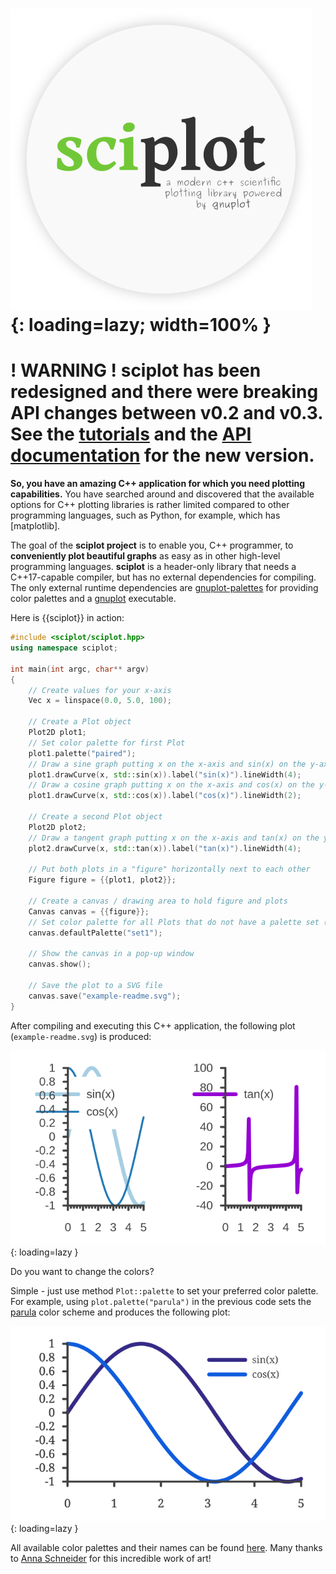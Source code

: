 # ![sciplot](img/logo.svg){: loading=lazy; width=100% }

<!-- # Warning -->

# **! WARNING !** sciplot has been redesigned and there were breaking API changes between v0.2 and v0.3. See the [tutorials](https://sciplot.github.io/tutorials/) and the [API documentation](https://sciplot.github.io/api/) for the new version.

<!-- # Overview -->

**So, you have an amazing C++ application for which you need plotting capabilities.** You have searched around and discovered that the available options for C++ plotting libraries is rather limited compared to other programming languages, such as Python, for example, which has [matplotlib].

The goal of the **sciplot project** is to enable you, C++ programmer, to **conveniently plot beautiful graphs** as easy as in other high-level programming languages. **sciplot** is a header-only library that needs a C++17-capable compiler, but has no external dependencies for compiling. The only external runtime dependencies are [gnuplot-palettes] for providing color palettes and a [gnuplot] executable.

Here is {{sciplot}} in action:

```c++
#include <sciplot/sciplot.hpp>
using namespace sciplot;

int main(int argc, char** argv)
{
    // Create values for your x-axis
    Vec x = linspace(0.0, 5.0, 100);

    // Create a Plot object
    Plot2D plot1;
    // Set color palette for first Plot
    plot1.palette("paired");
    // Draw a sine graph putting x on the x-axis and sin(x) on the y-axis
    plot1.drawCurve(x, std::sin(x)).label("sin(x)").lineWidth(4);
    // Draw a cosine graph putting x on the x-axis and cos(x) on the y-axis
    plot1.drawCurve(x, std::cos(x)).label("cos(x)").lineWidth(2);

    // Create a second Plot object
    Plot2D plot2;
    // Draw a tangent graph putting x on the x-axis and tan(x) on the y-axis
    plot2.drawCurve(x, std::tan(x)).label("tan(x)").lineWidth(4);

    // Put both plots in a "figure" horizontally next to each other
    Figure figure = {{plot1, plot2}};

    // Create a canvas / drawing area to hold figure and plots
    Canvas canvas = {{figure}};
    // Set color palette for all Plots that do not have a palette set (plot2) / the default palette
    canvas.defaultPalette("set1");

    // Show the canvas in a pop-up window
    canvas.show();

    // Save the plot to a SVG file
    canvas.save("example-readme.svg");
}
```

After compiling and executing this C++ application, the following plot (`example-readme.svg`) is produced:

![sciplot example](img/home/example-readme.svg){: loading=lazy }

Do you want to change the colors?

Simple - just use method `Plot::palette` to set your preferred color palette. For example, using `plot.palette("parula")` in the previous code sets the [parula](https://www.mathworks.com/help/matlab/ref/parula.html) color scheme and produces the following plot:

![Plotting sin(x) and cos(x)](img/home/demo-plot-palette-parula.svg){: loading=lazy }

All available color palettes and their names can be found [here][gnuplot-palettes]. Many thanks to [Anna Schneider][AnnaSchneider] for this incredible work of art!

[gnuplot-palettes]: https://github.com/sciplot/gnuplot-palettes
[AnnaSchneider]: https://github.com/aschn
[gnuplot]: http://gnuplot.info/

